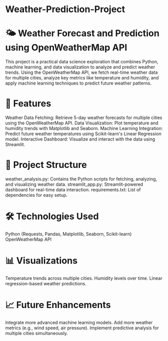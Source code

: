 # Weather-Prediction-Project

# 🌤 Weather Forecast and Prediction using OpenWeatherMap API
This project is a practical data science exploration that combines Python, machine learning, and data visualization to analyze and predict weather trends. Using the OpenWeatherMap API, we fetch real-time weather data for multiple cities, analyze key metrics like temperature and humidity, and apply machine learning techniques to predict future weather patterns.

# 🚀 Features
Weather Data Fetching: Retrieve 5-day weather forecasts for multiple cities using the OpenWeatherMap API.
Data Visualization: Plot temperature and humidity trends with Matplotlib and Seaborn.
Machine Learning Integration: Predict future weather temperatures using Scikit-learn's Linear Regression model.
Interactive Dashboard: Visualize and interact with the data using Streamlit.
# 📂 Project Structure
weather_analysis.py: Contains the Python scripts for fetching, analyzing, and visualizing weather data.
streamlit_app.py: Streamlit-powered dashboard for real-time data interaction.
requirements.txt: List of dependencies for easy setup.
# 🛠 Technologies Used
Python (Requests, Pandas, Matplotlib, Seaborn, Scikit-learn)
OpenWeatherMap API

# 📊 Visualizations
Temperature trends across multiple cities.
Humidity levels over time.
Linear regression-based weather predictions.

# 📈 Future Enhancements
Integrate more advanced machine learning models.
Add more weather metrics (e.g., wind speed, air pressure).
Implement predictive analysis for multiple cities simultaneously.
